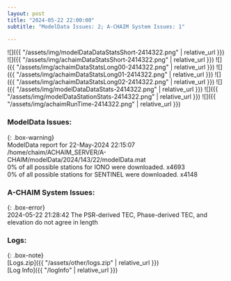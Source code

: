 ```yaml
---
layout: post
title: "2024-05-22 22:00:00"
subtitle: "ModelData Issues: 2; A-CHAIM System Issues: 1"

---
```


![]({{ "/assets/img/modelDataDataStatsShort-2414322.png" | relative_url }})
![]({{ "/assets/img/achaimDataStatsShort-2414322.png" | relative_url }})
![]({{ "/assets/img/achaimDataStatsLong00-2414322.png" | relative_url }})
![]({{ "/assets/img/achaimDataStatsLong01-2414322.png" | relative_url }})
![]({{ "/assets/img/achaimDataStatsLong02-2414322.png" | relative_url }})
![]({{ "/assets/img/modelDataDataStats-2414322.png" | relative_url }})
![]({{ "/assets/img/modelDataStationStats-2414322.png" | relative_url }})
![]({{ "/assets/img/achaimRunTime-2414322.png" | relative_url }})


### ModelData Issues:  
  
{: .box-warning}  
 ModelData report for 22-May-2024 22:15:07   
 /home/chaim/ACHAIM_SERVER/A-CHAIM/modelData/2024/143/22/modelData.mat   
 0% of all possible stations for IONO were downloaded. x4693   
 0% of all possible stations for SENTINEL were downloaded. x4148   
  
### A-CHAIM System Issues:  
  
{: .box-error}  
2024-05-22 21:28:42 The PSR-derived TEC, Phase-derived TEC, and elevation do not agree in length  

### Logs:  
  
{: .box-note}  
[Logs.zip]({{ "/assets/other/logs.zip" | relative_url }})  
[Log Info]({{ "/logInfo" | relative_url }})  
